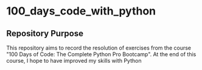 # 100_days_code_with_python

## Repository Purpose
This repository aims to record the resolution of exercises from the course "100 Days of Code: The Complete Python Pro 
Bootcamp". At the end of this course, I hope to have improved my skills with Python